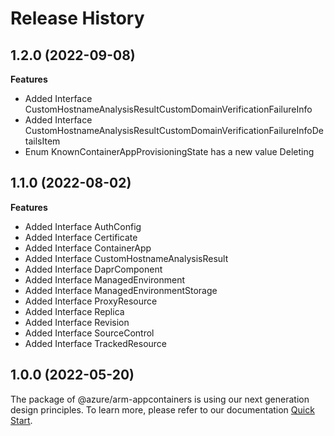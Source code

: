 # Release History
    
## 1.2.0 (2022-09-08)
    
**Features**

  - Added Interface CustomHostnameAnalysisResultCustomDomainVerificationFailureInfo
  - Added Interface CustomHostnameAnalysisResultCustomDomainVerificationFailureInfoDetailsItem
  - Enum KnownContainerAppProvisioningState has a new value Deleting
    
    
## 1.1.0 (2022-08-02)
    
**Features**

  - Added Interface AuthConfig
  - Added Interface Certificate
  - Added Interface ContainerApp
  - Added Interface CustomHostnameAnalysisResult
  - Added Interface DaprComponent
  - Added Interface ManagedEnvironment
  - Added Interface ManagedEnvironmentStorage
  - Added Interface ProxyResource
  - Added Interface Replica
  - Added Interface Revision
  - Added Interface SourceControl
  - Added Interface TrackedResource
    
    
## 1.0.0 (2022-05-20)

The package of @azure/arm-appcontainers is using our next generation design principles. To learn more, please refer to our documentation [Quick Start](https://aka.ms/js-track2-quickstart).
